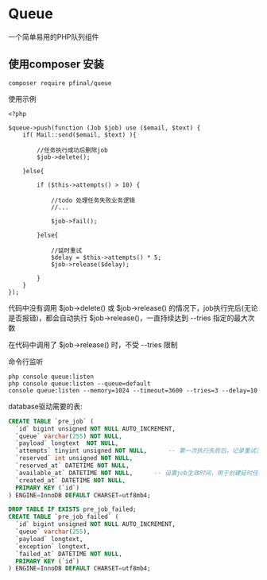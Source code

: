 # Queue

一个简单易用的PHP队列组件

## 使用composer 安装

```
composer require pfinal/queue
```

使用示例

```
<?php

$queue->push(function (Job $job) use ($email, $text) {
    if( Mail::send($email, $text) ){
    
        //任务执行成功后删除job
        $job->delete();
        
    }else{
        
        if ($this->attempts() > 10) {
        
            //todo 处理任务失败业务逻辑
            //...
             
            $job->fail();
            
        }else{
        
            //延时重试
            $delay = $this->attempts() * 5;
            $job->release($delay);
            
        }
    }
});

```

代码中没有调用 $job->delete() 或 $job->release() 的情况下，job执行完后(无论是否报错)，都会自动执行 $job->release()，一直持续达到 --tries 指定的最大次数

在代码中调用了 $job->release() 时，不受 --tries 限制




命令行监听

```
php console queue:listen
php console queue:listen --queue=default
console queue:listen --memory=1024 --timeout=3600 --tries=3 --delay=10
```

database驱动需要的表:

```sql
CREATE TABLE `pre_job` (
  `id` bigint unsigned NOT NULL AUTO_INCREMENT,
  `queue` varchar(255) NOT NULL,
  `payload` longtext  NOT NULL,
  `attempts` tinyint unsigned NOT NULL,      -- 第一次执行失败后，记录重试次数(加1等于总执行次数)
  `reserved` int unsigned NOT NULL,
  `reserved_at` DATETIME NOT NULL,
  `available_at` DATETIME NOT NULL,      -- 设置job生效时间，用于创建延时任务(delay)
  `created_at` DATETIME NOT NULL,
  PRIMARY KEY (`id`)
) ENGINE=InnoDB DEFAULT CHARSET=utf8mb4;

DROP TABLE IF EXISTS pre_job_failed;
CREATE TABLE `pre_job_failed` (
  `id` bigint unsigned NOT NULL AUTO_INCREMENT,
  `queue` varchar(255),
  `payload` longtext,
  `exception` longtext,
  `failed_at` DATETIME NOT NULL,
  PRIMARY KEY (`id`)
) ENGINE=InnoDB DEFAULT CHARSET=utf8mb4;
```